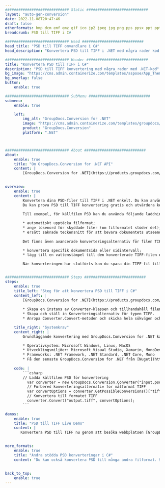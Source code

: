 ```yaml
---
############################# Static ############################
layout: "auto-gen-conversion"
date: 2022-11-08T20:47:46
draft: false
otherformats: bmp dcm emf emz gif ico jp2 jpeg jpg png pps ppsx ppt pptx psb psd svg svgz tga tif tiff webp wmf wmz
breadcrumb: PSD till TIFF i C#

############################# Head ############################
head_title: "PSD till TIFF omvandlare i C#"
head_description: "Konvertera PSD till TIFF i .NET med några rader kod. Använd GroupDocs Document Conversion API för att konvertera över 160 filformat."

############################# Header ############################
title: "Konvertera PSD till TIFF i C#"
description: "PSD till TIFF konvertering med några rader med .NET-kod"
bg_image: "https://cms.admin.containerize.com/templates/aspose/App_Themes/V3/images/bg/header1.png"
bg_overlay: false
button:
    enable: true

############################# SubMenu ############################
submenu:
    enable: true

    left:
        img_alt: "GroupDocs.Conversion for .NET"
        image: "https://cms.admin.containerize.com/templates/groupdocs/images/product-logos/90x90-noborder/groupdocs-conversion-net.png"
        product: "GroupDocs.Conversion"
        platform: ".NET"



############################# About ############################
about:
    enable: true
    title: "Om GroupDocs.Conversion for .NET API"
    content: |
        [GroupDocs.Conversion for .NET](https://products.groupdocs.com/conversion/net/) kan användas för att konvertera Microsoft Word, Excel, PowerPoint, PDF, Visio och andra format. GroupDocs.Conversion är ett fristående API som är lämpligt för back-end och interna system där hög prestanda krävs. Det beror inte på någon programvara som Microsoft eller Open Office.
    

overview:
    enable: true
    content: |
        Konvertera dina PSD-filer till TIFF i .NET enkelt. Du kan använda bara ett par C# kodrader i valfri plattform som du vill, som - Windows, Linux, macOS.
        Du kan prova PSD till TIFF konvertering gratis och utvärdera konverteringsresultatens kvalitet. Tillsammans med enkla filkonverteringsscenarier kan du prova mer avancerade alternativ för att ladda källfilen PSD och för att spara resultatet TIFF. 
        
        Till exempel, för källfilen PSD kan du använda följande laddningsalternativ:

        * automatiskt upptäcka filformat;
        * ange lösenord för skyddade filer (om filformatet stöder det);
        * ersätt saknade teckensnitt för att bevara dokumentets utseende.
        
        Det finns även avancerade konverteringsalternativ för filen TIFF:

        * konvertera specifik dokumentsida eller sidintervall;
        * lägg till en vattenstämpel till den konverterade TIFF-filen och många fler.

        När konverteringen har slutförts kan du spara din TIFF-fil till den lokala filsökvägen eller någon tredje parts lagring som FTP, Amazon S3, Google Drive, Dropbox etc. Observera - för att konvertera PSD till {{ TO}} det finns inget behov av någon ytterligare programvara installerad - som MS Office, Open Office, Adobe Acrobat Reader etc.


############################# Steps ############################
steps:
    enable: true
    title_left: "Steg för att konvertera PSD till TIFF i C#"
    content_left: |
        [GroupDocs.Conversion for .NET](https://products.groupdocs.com/conversion/net/) gör det enkelt för utvecklare att konvertera en PSD-fil till TIFF med några rader kod.
        
        * Skapa en instans av Converter-klassen och tillhandahåll filen PSD med den fullständiga sökvägen
        * Skapa och ställ in Konverteringsalternativ för typen TIFF.
        * Anropa Converter.Convert-metoden och skicka hela sökvägen och formatet (TIFF) som en parameter

    title_right: "Systemkrav"
    content_right: |
        Grundläggande konvertering med GroupDocs.Conversion for .NET kan göras med bara några enkla steg. Våra API:er stöds på alla större plattformar och operativsystem. Innan du kör koden nedan, se till att du har följande förutsättningar installerade på ditt system.

        * Operativsystem: Microsoft Windows, Linux, MacOS
        * Utvecklingsmiljöer: Microsoft Visual Studio, Xamarin, MonoDevelop
        * Frameworks: .NET Framework, .NET Standard, .NET Core, Mono
        * Få den senaste GroupDocs.Conversion for .NET från [Nuget](https://www.nuget.org/packages/groupdocs.conversion)
         
    code: |
        ```csharp    
        // Ladda källfilen PSD för konvertering
          var converter = new GroupDocs.Conversion.Converter("input.psd");
          // Förbered konverteringsalternativ för målformat TIFF
          var convertOptions = converter.GetPossibleConversions()["tiff"].ConvertOptions;
          // Konvertera till formatet TIFF
          converter.Convert("output.tiff", convertOptions);
        ```

demos:
    enable: true
    title: "PSD till TIFF Live Demo"
    content: |
       Konvertera PSD till TIFF nu genom att besöka webbplatsen [GroupDocs.Conversion App](https://products.groupdocs.app/conversion/family). Onlinedemo har följande fördelar
          

more_formats:
    enable: true
    title: "Andra stödda PSD konverteringar i C#"
    content: "Du kan också konvertera PSD till många andra filformat. Se listan nedan."
       
       
back_to_top:
    enable: true
---
```

